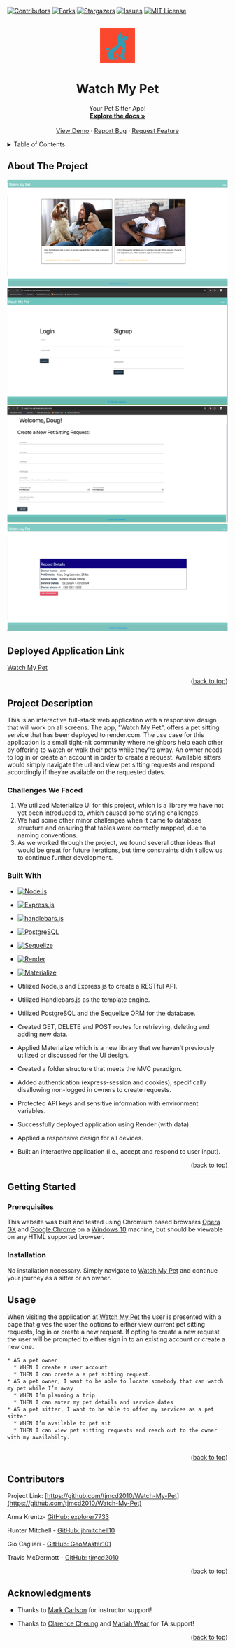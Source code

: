 <!-- Improved compatibility of back to top link: See: https://github.com/othneildrew/Best-README-Template/pull/73 -->
<a name="readme-top"></a>
<!--
*** Thanks for checking out the Best-README-Template. If you have a suggestion
*** that would make this better, please fork the repo and create a pull request
*** or simply open an issue with the tag "enhancement".
*** Don't forget to give the project a star!
*** Thanks again! Now go create something AMAZING! :D
-->



<!-- PROJECT SHIELDS -->
<!--
*** I'm using markdown "reference style" links for readability.
*** Reference links are enclosed in brackets [ ] instead of parentheses ( ).
*** See the bottom of this document for the declaration of the reference variables
*** for contributors-url, forks-url, etc. This is an optional, concise syntax you may use.
*** https://www.markdownguide.org/basic-syntax/#reference-style-links
-->
[![Contributors][contributors-shield]][contributors-url]
[![Forks][forks-shield]][forks-url]
[![Stargazers][stars-shield]][stars-url]
[![Issues][issues-shield]][issues-url]
[![MIT License][license-shield]][license-url]


<!-- PROJECT LOGO -->
<br />
<div align="center">
  <a href="https://github.com/tjmcd2010/Watch-My-Pet">
    <img src="./public/Images/wmp.png" alt="dog Watch my Petlogo" width="80" height="80">
  </a>

<h1 align="center">Watch My Pet</h1>

  <p align="center">
    Your Pet Sitter App!
    <br />
    <a href="https://github.com/tjmcd2010/Watch-My-Pet"><strong>Explore the docs »</strong></a>
    <br />
    <br />
    <a href="https://github.com/tjmcd2010/Watch-My-Pet">View Demo</a>
    ·
    <a href="https://github.com/tjmcd2010/Watch-My-Pet/issues/new?labels=bug&template=bug-report---.md">Report Bug</a>
    ·
    <a href="https://github.com/tjmcd2010/Watch-My-Pet/issues/new?labels=enhancement&template=feature-request---.md">Request Feature</a>
  </p>
</div>



<!-- TABLE OF CONTENTS -->
<details>
  <summary>Table of Contents</summary>
  <ol>
    <li>
      <a href="#about-the-project">About The Project</a>
      <ul>
        <li><a href="#project-description">Project Description</a></li>
        <li><a href="#built-with">Built With</a></li>
      </ul>
    </li>
    <li>
      <a href="#getting-started">Getting Started</a>
      <ul>
        <li><a href="#prerequisites">Prerequisites</a></li>
        <li><a href="#installation">Installation</a></li>
      </ul>
    </li>
    <li><a href="#usage">Usage</a></li>
    <li><a href="#license">License</a></li>
    <li><a href="#contact">Contact</a></li>
    <li><a href="#acknowledgments">Acknowledgments</a></li>
  </ol>
</details>


<!-- ABOUT THE PROJECT -->
## About The Project

![Main Page](./public/Images/Main.png)
![Login Page](./public/Images/Login.png)
![Create New Request](./public/Images/Create.png)
![Display List of Requests](./public/Images/Requests.png)

## Deployed Application Link

[Watch My Pet](https://watch-my-pet.onrender.com)

<p align="right">(<a href="#readme-top">back to top</a>)</p>

## Project Description

This is an interactive full-stack web application with a responsive design that will work on all screens. The app, "Watch My Pet", offers a pet sitting service that has been deployed to render.com. The use case for this application is a small tight-nit community where neighbors help each other by offering to watch or walk their pets while they’re away. An owner needs to log in or create an account in order to create a request. Available sitters would simply navigate the url and view pet sitting requests and respond accordingly if they’re available on the requested dates.

### Challenges We Faced

1. We utilized Materialize UI for this project, which is a library we have not yet been introduced to, which caused some styling challenges. 
2. We had some other minor challenges when it came to database structure and ensuring that tables were correctly mapped, due to naming conventions. 
3. As we worked through the project, we found several other ideas that would be great for future iterations, but time constraints didn't allow us to continue further development. 

### Built With

* [![Node.js][Nodejs.org]][Node-url]
* [![Express.js][Expressjs.com]][Express-url]
* [![handlebars.js][handlebarsjs.com]][handlebars-url]
* [![PostgreSQL][PostgreSQL.org]][PostgreSQL-url]
* [![Sequelize][Sequelizejs.com]][Sequelize-url]
* [![Render][Render.com]][Render-url]
* [![Materialize][Materializecss.com]][Materialize-url]

* Utilized Node.js and Express.js to create a RESTful API.
* Utilized Handlebars.js as the template engine.
* Utilized PostgreSQL and the Sequelize ORM for the database.
* Created GET, DELETE and POST routes for retrieving, deleting and adding new data.
* Applied Materialize which is a new library that we haven’t previously utilized or discussed for the UI design.
* Created a folder structure that meets the MVC paradigm.
* Added authentication (express-session and cookies), specifically disallowing non-logged in owners to create requests.
* Protected API keys and sensitive information with environment variables.
* Successfully deployed application using Render (with data).
* Applied a responsive design for all devices.
* Built an interactive application (i.e., accept and respond to user input).

<p align="right">(<a href="#readme-top">back to top</a>)</p>

<!-- GETTING STARTED -->
## Getting Started
### Prerequisites

This website was built and tested using Chromium based browsers <a href="https://www.opera.com/gx">Opera GX</a> and <a href="(https://www.google.com/chrome/">Google Chrome</a> on a <a href="https://www.microsoft.com/en-us/software-download/windows10%20">Windows 10</a> machine, but should be viewable on any HTML supported browser.

### Installation

No installation necessary. Simply navigate to [Watch My Pet](https://watch-my-pet.onrender.com) and continue your journey as a sitter or an owner. 

<!-- USAGE EXAMPLES -->

## Usage

When visiting the application  at <a href="https://watch-my-pet.onrender.com">Watch My Pet</a> the user is presented with a page that gives the user the options to either view current pet sitting requests, log in or create a new request. If opting to create a new request, the user will be prompted to either sign in to an existing account or create a new one. 

```
* AS a pet owner
  * WHEN I create a user account
  * THEN I can create a a pet sitting request. 
* AS a pet owner, I want to be able to locate somebody that can watch my pet while I’m away
  * WHEN I’m planning a trip
  * THEN I can enter my pet details and service dates
* AS a pet sitter, I want to be able to offer my services as a pet sitter
  * WHEN I’m available to pet sit
  * THEN I can view pet sitting requests and reach out to the owner with my availabilty. 


```

<p align="right">(<a href="#readme-top">back to top</a>)</p>

<!-- CONTACT -->
## Contributors

Project Link: [https://github.com/tjmcd2010/Watch-My-Pet](https://github.com/tjmcd2010/Watch-My-Pet)

Anna Krentz- [GitHub: explorer7733](https://github.com/explorer7733) 

Hunter Mitchell - [GitHub: jhmitchell10](https://github.com/jhmitchell10)

Gio Cagliari - [GitHub: GeoMaster101](https://github.com/GeoMaster101)

Travis McDermott - [GitHub: tjmcd2010](https://github.com/tjmcd2010)




<p align="right">(<a href="#readme-top">back to top</a>)</p>



<!-- ACKNOWLEDGMENTS -->
## Acknowledgments

* Thanks to [Mark Carlson](https://github.com/mark-carlson) for instructor support!

* Thanks to [Clarence Cheung](https://github.com/kleranscoding) and [Mariah Wear](https://github.com/mariahw4) for TA support!


<p align="right">(<a href="#readme-top">back to top</a>)</p>



<!-- MARKDOWN LINKS & IMAGES -->
<!-- https://www.markdownguide.org/basic-syntax/#reference-style-links -->
[contributors-shield]: https://img.shields.io/github/contributors/tjmcd2010/Watch-My-Pet.svg?style=for-the-badge
[contributors-url]: https://github.com/tjmcd2010/Watch-My-Pet/graphs/contributors
[forks-shield]: https://img.shields.io/github/forks/tjmcd2010/Watch-My-Pet.svg?style=for-the-badge
[forks-url]: https://github.com/tjmcd2010/Watch-My-Pet/network/members
[stars-shield]: https://img.shields.io/github/stars/tjmcd2010/Watch-My-Pet.svg?style=for-the-badge
[stars-url]: https://github.com/tjmcd2010/Watch-My-Pet/stargazers
[issues-shield]: https://img.shields.io/github/issues/tjmcd2010/Watch-My-Pet.svg?style=for-the-badge
[issues-url]: https://github.com/tjmcd2010/Watch-My-Pet/issues
[license-shield]: https://img.shields.io/github/license/tjmcd2010/Watch-My-Pet.svg?style=for-the-badge
[license-url]: https://github.com/tjmcd2010/Watch-My-Pet/blob/master/LICENSE.txt
[product-screenshot]: ./assets/images/WeatherDashboardScreenshot.png
[nodejs.org]: https://img.shields.io/badge/Node.js-5FA04E?style=for-the-badge&logo=nodedotjs&logoColor=white
[Node-url]: https://nodejs.org/en/
[Expressjs.com]: https://img.shields.io/badge/Expressjs-000000?style=for-the-badge&logo=express&logoColor=white
[Express-url]: https://expressjs.com/
[handlebarsjs.com]: https://img.shields.io/badge/handlebarsjs-FC6600?style=for-the-badge&logo=handlebarsdotjs&logoColor=white
[Handlebars-url]: https://handlebarsjs.com/
[PostgreSQL.org]: https://img.shields.io/badge/PostgreSQL-4169E1?style=for-the-badge&logo=postgresql&logoColor=white
[PostgreSQL-url]: https://www.postgresql.org/
[Sequelizejs.com]: https://img.shields.io/badge/Sequelize-52B0E7?style=for-the-badge&logo=sequelize&logoColor=white
[Sequelize-url]: https://sequelize.org/
[Render.com]: https://img.shields.io/badge/Render-000000?style=for-the-badge&logo=render&logoColor=white
[Render-url]: https://render.com/
[Materializecss.com]: https://img.shields.io/badge/Materialize-FF8A80?style=for-the-badge&logo=&logoColor=white
[Materialize-url]: https://materializecss.com/
